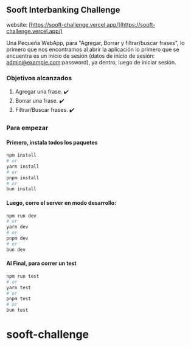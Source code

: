 ## Sooft Interbanking Challenge

website: [https://sooft-challenge.vercel.app/](https://sooft-challenge.vercel.app/)

Una Pequeña WebApp, para "Agregar, Borrar y filtrar/buscar frases", lo primero que nos encontramos al abrir la aplicación lo primero que se encuentra es un inicio de sesión (datos de inicio de sesión: admin@example.com:password), ya dentro, luego de iniciar sesión.

### Objetivos alcanzados

1. Agregar una frase. ✔️
2. Borrar una frase. ✔️
3. Filtrar/Buscar frases. ✔️

### Para empezar

#### Primero, instala todos los paquetes

```bash
npm install
# or
yarn install
# or
pnpm install
# or
bun install
```

#### Luego, corre el server en modo desarrollo:

```bash
npm run dev
# or
yarn dev
# or
pnpm dev
# or
bun dev
```

#### Al Final, para correr un test

```bash
npm run test
# or
yarn test
# or
pnpm test
# or
bun test
```

# sooft-challenge
